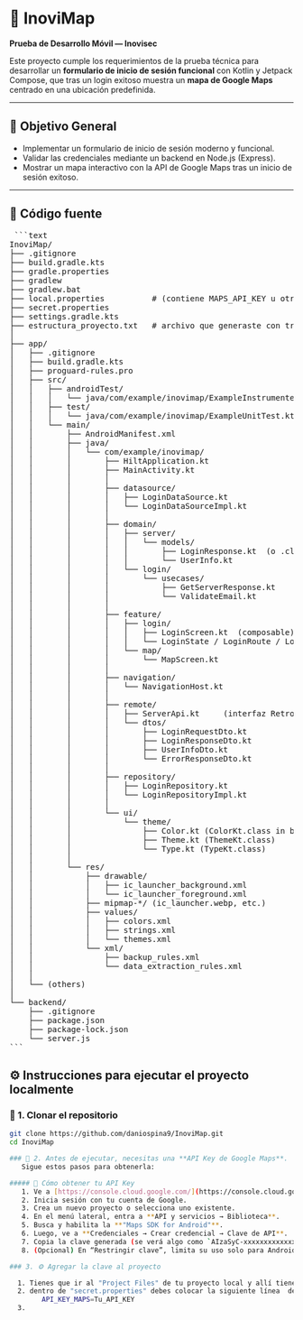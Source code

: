 # 📱 InoviMap

**Prueba de Desarrollo Móvil — Inovisec**

Este proyecto cumple los requerimientos de la prueba técnica para desarrollar un **formulario de inicio de sesión funcional** con Kotlin y Jetpack Compose, que tras un login exitoso muestra un **mapa de Google Maps** centrado en una ubicación predefinida.

---

## 🧩 Objetivo General

- Implementar un formulario de inicio de sesión moderno y funcional.
- Validar las credenciales mediante un backend en Node.js (Express).
- Mostrar un mapa interactivo con la API de Google Maps tras un inicio de sesión exitoso.

---

## 🧩 Código fuente

<pre> ```text
InoviMap/
├── .gitignore
├── build.gradle.kts
├── gradle.properties
├── gradlew
├── gradlew.bat
├── local.properties          # (contiene MAPS_API_KEY u otras props locales)
├── secret.properties
├── settings.gradle.kts
├── estructura_proyecto.txt   # archivo que generaste con tree. :contentReference[oaicite:1]{index=1}
│
├── app/
│   ├── .gitignore
│   ├── build.gradle.kts
│   ├── proguard-rules.pro
│   ├── src/
│   │   ├── androidTest/
│   │   │   └── java/com/example/inovimap/ExampleInstrumentedTest.kt
│   │   ├── test/
│   │   │   └── java/com/example/inovimap/ExampleUnitTest.kt
│   │   └── main/
│   │       ├── AndroidManifest.xml
│   │       ├── java/
│   │       │   └── com/example/inovimap/
│   │       │       ├── HiltApplication.kt
│   │       │       ├── MainActivity.kt
│   │       │       │
│   │       │       ├── datasource/
│   │       │       │   ├── LoginDataSource.kt
│   │       │       │   └── LoginDataSourceImpl.kt
│   │       │       │
│   │       │       ├── domain/
│   │       │       │   ├── server/
│   │       │       │   │   └── models/
│   │       │       │   │       ├── LoginResponse.kt  (o .class en build)
│   │       │       │   │       └── UserInfo.kt
│   │       │       │   └── login/
│   │       │       │       └── usecases/
│   │       │       │           ├── GetServerResponse.kt
│   │       │       │           └── ValidateEmail.kt
│   │       │       │
│   │       │       ├── feature/
│   │       │       │   ├── login/
│   │       │       │   │   ├── LoginScreen.kt  (composable)
│   │       │       │   │   └── LoginState / LoginRoute / LoginViewModel (Kotlin)
│   │       │       │   └── map/
│   │       │       │       └── MapScreen.kt
│   │       │       │
│   │       │       ├── navigation/
│   │       │       │   └── NavigationHost.kt
│   │       │       │
│   │       │       ├── remote/
│   │       │       │   ├── ServerApi.kt     (interfaz Retrofit)
│   │       │       │   └── dtos/
│   │       │       │       ├── LoginRequestDto.kt
│   │       │       │       ├── LoginResponseDto.kt
│   │       │       │       ├── UserInfoDto.kt
│   │       │       │       └── ErrorResponseDto.kt
│   │       │       │
│   │       │       ├── repository/
│   │       │       │   ├── LoginRepository.kt
│   │       │       │   └── LoginRepositoryImpl.kt
│   │       │       │
│   │       │       └── ui/
│   │       │           └── theme/
│   │       │               ├── Color.kt (ColorKt.class in builds)
│   │       │               ├── Theme.kt (ThemeKt.class)
│   │       │               └── Type.kt (TypeKt.class)
│   │       │
│   │       └── res/
│   │           ├── drawable/
│   │           │   ├── ic_launcher_background.xml
│   │           │   └── ic_launcher_foreground.xml
│   │           ├── mipmap-*/ (ic_launcher.webp, etc.)
│   │           ├── values/
│   │           │   ├── colors.xml
│   │           │   ├── strings.xml
│   │           │   └── themes.xml
│   │           └── xml/
│   │               ├── backup_rules.xml
│   │               └── data_extraction_rules.xml
│   │
│   └── (others)
│
└── backend/
    ├── .gitignore
    ├── package.json
    ├── package-lock.json           
    └── server.js     
``` </pre>

## ⚙️ Instrucciones para ejecutar el proyecto localmente

### 🧱 1. Clonar el repositorio

```bash
git clone https://github.com/daniospina9/InoviMap.git
cd InoviMap

### 🧱 2. Antes de ejecutar, necesitas una **API Key de Google Maps**.  
   Sigue estos pasos para obtenerla:

##### 🔑 Cómo obtener tu API Key
   1. Ve a [https://console.cloud.google.com/](https://console.cloud.google.com/).  
   2. Inicia sesión con tu cuenta de Google.  
   3. Crea un nuevo proyecto o selecciona uno existente.  
   4. En el menú lateral, entra a **API y servicios → Biblioteca**.  
   5. Busca y habilita la **"Maps SDK for Android"**.  
   6. Luego, ve a **Credenciales → Crear credencial → Clave de API**.  
   7. Copia la clave generada (se verá algo como `AIzaSyC-xxxxxxxxxxxxxxxx`).  
   8. (Opcional) En “Restringir clave”, limita su uso solo para Android si deseas mayor seguridad.

### 3. ⚙️ Agregar la clave al proyecto

  1. Tienes que ir al "Project Files" de tu proyecto local y allí tienes que crear un "Resource Bundle" a nivel general llamado "secret.properties". De esta manera tu API_KEY va a estar protegida
  2. dentro de "secret.properties" debes colocar la siguiente línea  de código:
        API_KEY_MAPS=Tu_API_KEY
  3. 

